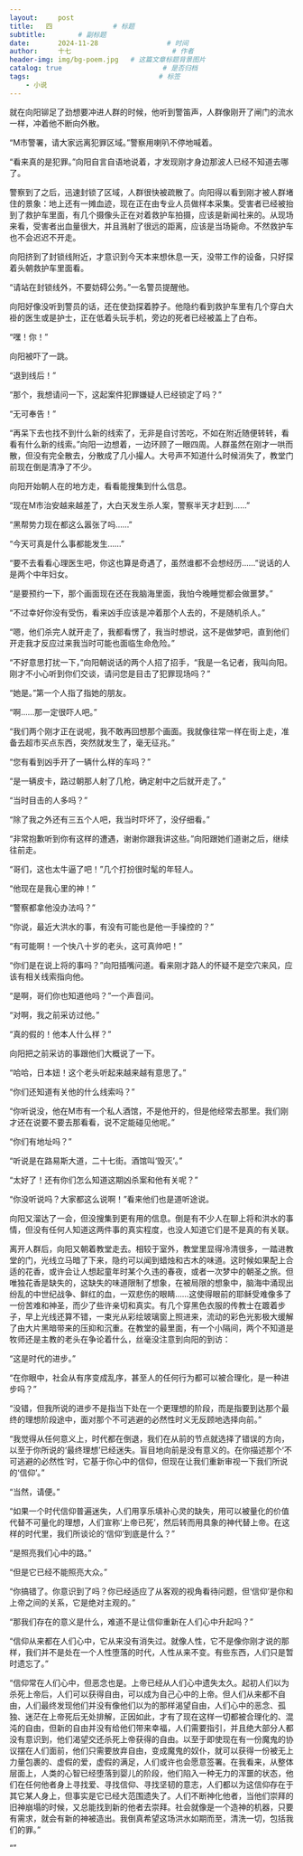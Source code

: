 ```yaml
---
layout:     post                       
title:   四               # 标题
subtitle:        # 副标题
date:       2024-11-28                 # 时间
author:     十七                         # 作者
header-img: img/bg-poem.jpg   # 这篇文章标题背景图片
catalog: true                         # 是否归档
tags:                                # 标签
    - 小说
---
```

就在向阳铆足了劲想要冲进人群的时候，他听到警笛声，人群像刚开了闸门的流水一样，冲着他不断向外散。

“M市警署，请大家远离犯罪区域。”警察用喇叭不停地喊着。

“看来真的是犯罪。”向阳自言自语地说着，才发现刚才身边那波人已经不知道去哪了。

警察到了之后，迅速封锁了区域，人群很快被疏散了。向阳得以看到刚才被人群堵住的景象：地上还有一摊血迹，现在正在由专业人员做样本采集。受害者已经被抬到了救护车里面，有几个摄像头正在对着救护车拍摄，应该是新闻社来的。从现场来看，受害者出血量很大，并且溅射了很远的距离，应该是当场毙命。不然救护车也不会迟迟不开走。

向阳挤到了封锁线附近，才意识到今天本来想休息一天，没带工作的设备，只好探着头朝救护车里面看。

“请站在封锁线外，不要妨碍公务。”一名警员提醒他。

向阳好像没听到警员的话，还在使劲探着脖子。他隐约看到救护车里有几个穿白大褂的医生或是护士，正在低着头玩手机，旁边的死者已经被盖上了白布。

“嘿！你！”

向阳被吓了一跳。

“退到线后！”

“那个，我想请问一下，这起案件犯罪嫌疑人已经锁定了吗？”

“无可奉告！”

“再呆下去也找不到什么新的线索了，无非是自讨苦吃，不如在附近随便转转，看看有什么新的线索。”向阳一边想着，一边环顾了一眼四周。人群虽然在刚才一哄而散，但没有完全散去，分散成了几小撮人。大号声不知道什么时候消失了，教堂门前现在倒是清净了不少。

向阳开始朝人在的地方走，看看能搜集到什么信息。

“现在M市治安越来越差了，大白天发生杀人案，警察半天才赶到……”

“黑帮势力现在都这么嚣张了吗……”

“今天可真是什么事都能发生……”

“要不去看看心理医生吧，你这也算是奇遇了，虽然谁都不会想经历……”说话的人是两个中年妇女。

“是要预约一下，那个画面现在还在我脑海里面，我怕今晚睡觉都会做噩梦。”

“不过幸好你没有受伤，看来凶手应该是冲着那个人去的，不是随机杀人。”

“嗯，他们杀完人就开走了，我都看愣了，我当时想说，这不是做梦吧，直到他们开走我才反应过来我当时可能也面临生命危险。”

“不好意思打扰一下，”向阳朝说话的两个人招了招手，“我是一名记者，我叫向阳。刚才不小心听到你们交谈，请问您是目击了犯罪现场吗？”

“她是。”第一个人指了指她的朋友。

“啊……那一定很吓人吧。”

“我们两个刚才正在说呢，我不敢再回想那个画面。我就像往常一样在街上走，准备去超市买点东西，突然就发生了，毫无征兆。”

“您有看到凶手开了一辆什么样的车吗？”

“是一辆皮卡，路过朝那人射了几枪，确定射中之后就开走了。”

“当时目击的人多吗？”

“除了我之外还有三五个人吧，我当时吓坏了，没仔细看。”

“非常抱歉听到你有这样的遭遇，谢谢你跟我讲这些。”向阳跟她们道谢之后，继续往前走。

“哥们，这也太牛逼了吧！”几个打扮很时髦的年轻人。

“他现在是我心里的神！”

“警察都拿他没办法吗？”

“你说，最近大洪水的事，有没有可能也是他一手操控的？”

“有可能啊！一个快八十岁的老头，这可真帅吧！”

“你们是在说上将的事吗？”向阳插嘴问道。看来刚才路人的怀疑不是空穴来风，应该有相关线索指向他。

“是啊，哥们你也知道他吗？”一个声音问。

“对啊，我之前采访过他。”

“真的假的！他本人什么样？”

向阳把之前采访的事跟他们大概说了一下。

“哈哈，日本妞！这个老头听起来越来越有意思了。”

“你们还知道有关他的什么线索吗？”

“你听说没，他在M市有一个私人酒馆，不是他开的，但是他经常去那里。我们刚才还在说要不要去那看看，说不定能碰见他呢。”

“你们有地址吗？”

“听说是在路易斯大道，二十七街。酒馆叫‘毁灭’。”

“太好了！还有你们怎么知道这期凶杀案和他有关呢？”

“你没听说吗？大家都这么说啊！”看来他们也是道听途说。

向阳又溜达了一会，但没搜集到更有用的信息。倒是有不少人在聊上将和洪水的事情，但没有任何人知道这两件事的真实程度，也没人知道它们是不是真的有关联。

离开人群后，向阳又朝着教堂走去。相较于室外，教堂里显得冷清很多，一踏进教堂的门，光线立马暗了下来，隐约可以闻到蜡烛和古木的味道。这时候如果配上合适的花香，或许会让人想起童年时某个久违的春夜，或者一次梦中的朝圣之旅。但唯独花香是缺失的，这缺失的味道限制了想象，在被局限的想象中，脑海中涌现出纷乱的中世纪战争、鲜红的血，一双悲伤的眼睛……这使得眼前的耶稣受难像多了一份苦难和神圣，而少了些许亲切和真实。有几个穿黑色衣服的传教士在踱着步子，早上光线还算不错，一束光从彩绘玻璃窗上照进来，流动的彩色光影极大缓解了由大片黑暗带来的压抑和沉重。在教堂的最里面，有一个小隔间，两个不知道是牧师还是主教的老头在争论着什么，丝毫没注意到向阳的到访：

“这是时代的进步。”

“在你眼中，社会从有序变成乱序，甚至人的任何行为都可以被合理化，是一种进步吗？”

“没错，但我所说的进步不是指当下处在一个更理想的阶段，而是指要到达那个最终的理想阶段途中，面对那个不可逃避的必然性时义无反顾地选择向前。”

“我觉得从任何意义上，时代都在倒退，我们在从前的节点就选择了错误的方向，以至于你所说的‘最终理想’已经迷失。盲目地向前是没有意义的。在你描述那个‘不可逃避的必然性’时，它基于你心中的信仰，但现在让我们重新审视一下我们所说的‘信仰’。”

“当然，请便。”

“如果一个时代信仰普遍迷失，人们用享乐填补心灵的缺失，用可以被量化的价值代替不可量化的理想，人们宣称‘上帝已死’，然后转而用具象的神代替上帝。在这样的时代里，我们所谈论的‘信仰’到底是什么？”

“是照亮我们心中的路。”

“但是它已经不能照亮大众。”

“你搞错了。你意识到了吗？你已经适应了从客观的视角看待问题，但‘信仰’是你和上帝之间的关系，它是绝对主观的。”

“那我们存在的意义是什么，难道不是让信仰重新在人们心中升起吗？”

“信仰从来都在人们心中，它从来没有消失过。就像人性，它不是像你刚才说的那样，我们并不是处在一个人性堕落的时代，人性从来不变。有些东西，人们只是暂时遗忘了。”

“信仰常在人们心中，但恶念也是。上帝已经从人们心中遗失太久。起初人们以为杀死上帝后，人们可以获得自由，可以成为自己心中的上帝。但人们从来都不自由，人们最终发现他们并没有像他们以为的那样渴望自由，人们心中的恶念、孤独、迷茫在上帝死后无处排解，正因如此，才有了现在这样一切都被合理化的、混沌的自由，但新的自由并没有给他们带来幸福，人们需要指引，并且绝大部分人都没有意识到，他们渴望交还杀死上帝获得的自由。以至于即使现在有一份魔鬼的协议摆在人们面前，他们只需要放弃自由，变成魔鬼的奴仆，就可以获得一份被无上力量包裹的、虚假的爱，虚假的满足，人们或许也会愿意签署。在我看来，从整体层面上，人类的心智已经堕落到婴儿的阶段，他们陷入一种无力的浑噩的状态，他们在任何他者身上寻找爱、寻找信仰、寻找坚韧的意志，人们都以为这信仰存在于其它某人身上，但事实是它已经大范围遗失了。人们不断神化他者，当他们崇拜的旧神崩塌的时候，又总能找到新的他者去崇拜。社会就像是一个造神的机器，只要有需求，就会有新的神被造出。我倒真希望这场洪水如期而至，清洗一切，包括我们的罪。”

“”
